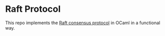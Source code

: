 # Raft Protocol

This repo implements the [Raft consensus protocol](https://raft.github.io/) in OCaml in a functional way. 
